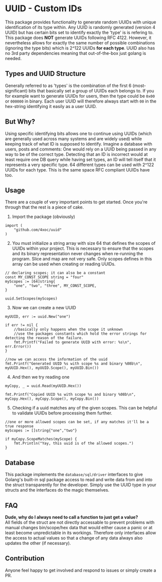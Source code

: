 # UUID - Custom IDs

This package provides functionality to generate random UUIDs with unique identification of its type within. Any UUID is randomly generated (version 4 UUID) but has certain bits set to identify exactly the 'type' is is refering to. This package does **NOT** generate UUIDs following RFC 4122. However, it nevertheless allows for exactly the same number of possible combinations (ignoring the type bits) which is 2^122 UUIDs **for each type**.
UUID also has no 3rd party dependencies meaning that out-of-the-box just golang is needed.

## Types and UUID Structure
Generally referred to as 'types' is the combination of the first 6 (most-significant) bits that basically set a group of UUIDs each belongs to. If you for example want to generate UUIDs for users, then the type could be `0x00` or `000000` in binary. Each user UUID will therefore always start with `00` in the hex-string identifying it easily as a user UUID.

## But Why?
Using specific identifying bits allows one to continue using UUIDs (which are generally used across many systems and are widely used) while keeping track of what ID is supposed to identify. Imagine a database with users, posts and comments: One would rely on a UUID being passed in any way to be of the correct type. Detecting that an ID is incorrect would at least require one DB query while having set types, an ID will tell itself that it represents a very specific type. 64 different types can be used with 2^122 UUIDs for each type. This is the same space RFC compliant UUIDs have too.

## Usage
There are a couple of very important points to get started. Once you're through that the rest is a piece of cake.

1. Import the package (obviously)
```
import (
    "github.com/4xoc/uuid"
)
```

2. You must initialize a string array with size 64 that defines the scopes of UUIDs within your project. This is necessary to ensure that the scopes and its binary representation never changes when re-running the program. Slice and map are not very safe. Only scopes defines in this array can be used when creating or reading UUIDs.
```
// declaring scopes; it can also be a constant
const MY_CONST_SCOPE string = "four"
myScopes := [64]string{
    "one", "two", "three", MY_CONST_SCOPE,
}

uuid.SetScopes(myScopes)
```

3. Now we can create a new UUID
```
myUUID, err := uuid.New("one")

if err != nil {
    //basically only happens when the scope it unknown
    //use the packages constants which hold the error strings for detecting the reason of the failure.
    fmt.Printf("Failed to generate UUID with error: %s\n", err.Error())
}

//now we can access the information of the uuid
fmt.Printf("Generated UUID %s with scope %s and binary %08b\n", myUUID.Hex(), myUUID.Scope(), myUUID.Bin())

```

4. And then we try reading one
```
myCopy, _ = uuid.Read(myUUID.Hex())

fmt.Printf("Copied UUID %s with scope %s and binary %08b\n", myCopy.Hex(), myCopy.Scope(), myCopy.Bin())

```

5. Checking if a uuid matches any of the given scopes. This can be helpful to validate UUIDs before processing them further.
```
//one or more allowed scopes can be set, if any matches it'll be a true response
myScopes := []string{"one","two"}

if myCopy.ScopeMatches(myScope) {
    fmt.Println("Yay, this uuid is of the allowed scopes.")
}
```

## Database
This package implements the `database/sql/driver` interfaces to give Golang's built-in sql package access to read and write data from and into the struct transparently for the developer. Simply use the UUID type in your structs and the interfaces do the magic themselves.

## FAQ
**Dude, why do I always need to call a function to just get a value?**  
All fields of the struct are not directly accessable to prevent problems with manual changes bin/scope/hex data that would either cause a panic or at least become unpredictable in its workings. Therefore only interfaces allow the access to actual values so that a change of any data always also updates the other (if necessary).

## Contribution
Anyone feel happy to get involved and respond to issues or simply create a PR.
